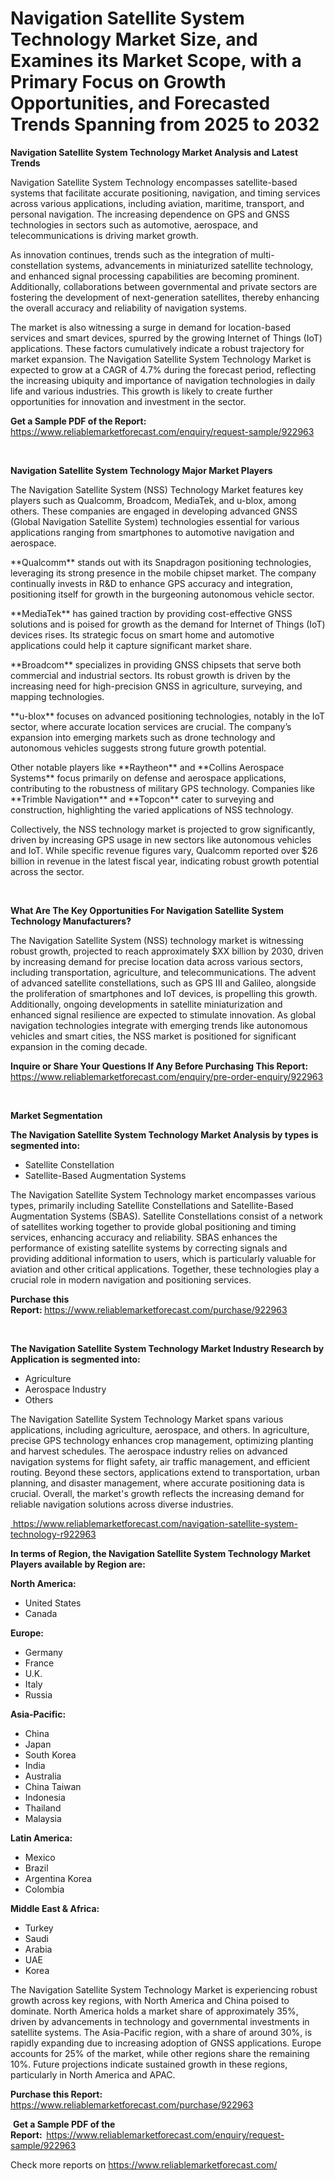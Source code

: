 <p><h1>Navigation Satellite System Technology Market Size, and Examines its Market Scope, with a Primary Focus on Growth Opportunities, and Forecasted Trends Spanning from 2025 to 2032</h1></p><p><strong>Navigation Satellite System Technology Market Analysis and Latest Trends</strong></p>
<p><p>Navigation Satellite System Technology encompasses satellite-based systems that facilitate accurate positioning, navigation, and timing services across various applications, including aviation, maritime, transport, and personal navigation. The increasing dependence on GPS and GNSS technologies in sectors such as automotive, aerospace, and telecommunications is driving market growth. </p><p>As innovation continues, trends such as the integration of multi-constellation systems, advancements in miniaturized satellite technology, and enhanced signal processing capabilities are becoming prominent. Additionally, collaborations between governmental and private sectors are fostering the development of next-generation satellites, thereby enhancing the overall accuracy and reliability of navigation systems.</p><p>The market is also witnessing a surge in demand for location-based services and smart devices, spurred by the growing Internet of Things (IoT) applications. These factors cumulatively indicate a robust trajectory for market expansion. The Navigation Satellite System Technology Market is expected to grow at a CAGR of 4.7% during the forecast period, reflecting the increasing ubiquity and importance of navigation technologies in daily life and various industries. This growth is likely to create further opportunities for innovation and investment in the sector.</p></p>
<p><strong>Get a Sample PDF of the Report:&nbsp;</strong> <a href="https://www.reliablemarketforecast.com/enquiry/request-sample/922963?utm_campaign=3050&utm_medium=2&utm_source=Github&utm_content=ia&utm_term=07032025&utm_id=navigation-satellite-system-technology">https://www.reliablemarketforecast.com/enquiry/request-sample/922963</a></p>
<p>&nbsp;</p>
<p><strong>Navigation Satellite System Technology Major Market Players</strong></p>
<p><p>The Navigation Satellite System (NSS) Technology Market features key players such as Qualcomm, Broadcom, MediaTek, and u-blox, among others. These companies are engaged in developing advanced GNSS (Global Navigation Satellite System) technologies essential for various applications ranging from smartphones to automotive navigation and aerospace.</p><p>**Qualcomm** stands out with its Snapdragon positioning technologies, leveraging its strong presence in the mobile chipset market. The company continually invests in R&D to enhance GPS accuracy and integration, positioning itself for growth in the burgeoning autonomous vehicle sector. </p><p>**MediaTek** has gained traction by providing cost-effective GNSS solutions and is poised for growth as the demand for Internet of Things (IoT) devices rises. Its strategic focus on smart home and automotive applications could help it capture significant market share.</p><p>**Broadcom** specializes in providing GNSS chipsets that serve both commercial and industrial sectors. Its robust growth is driven by the increasing need for high-precision GNSS in agriculture, surveying, and mapping technologies.</p><p>**u-blox** focuses on advanced positioning technologies, notably in the IoT sector, where accurate location services are crucial. The company’s expansion into emerging markets such as drone technology and autonomous vehicles suggests strong future growth potential.</p><p>Other notable players like **Raytheon** and **Collins Aerospace Systems** focus primarily on defense and aerospace applications, contributing to the robustness of military GPS technology. Companies like **Trimble Navigation** and **Topcon** cater to surveying and construction, highlighting the varied applications of NSS technology.</p><p>Collectively, the NSS technology market is projected to grow significantly, driven by increasing GPS usage in new sectors like autonomous vehicles and IoT. While specific revenue figures vary, Qualcomm reported over $26 billion in revenue in the latest fiscal year, indicating robust growth potential across the sector.</p></p>
<p>&nbsp;</p>
<p><strong>What Are The Key Opportunities For Navigation Satellite System Technology Manufacturers?</strong></p>
<p><p>The Navigation Satellite System (NSS) technology market is witnessing robust growth, projected to reach approximately $XX billion by 2030, driven by increasing demand for precise location data across various sectors, including transportation, agriculture, and telecommunications. The advent of advanced satellite constellations, such as GPS III and Galileo, alongside the proliferation of smartphones and IoT devices, is propelling this growth. Additionally, ongoing developments in satellite miniaturization and enhanced signal resilience are expected to stimulate innovation. As global navigation technologies integrate with emerging trends like autonomous vehicles and smart cities, the NSS market is positioned for significant expansion in the coming decade.</p></p>
<p><strong>Inquire or Share Your Questions If Any Before Purchasing This Report:</strong> <a href="https://www.reliablemarketforecast.com/enquiry/pre-order-enquiry/922963?utm_campaign=3050&utm_medium=2&utm_source=Github&utm_content=ia&utm_term=07032025&utm_id=navigation-satellite-system-technology">https://www.reliablemarketforecast.com/enquiry/pre-order-enquiry/922963</a></p>
<p>&nbsp;</p>
<p><strong>Market Segmentation</strong></p>
<p><strong>The Navigation Satellite System Technology Market Analysis by types is segmented into:</strong></p>
<p><ul><li>Satellite Constellation</li><li>Satellite-Based Augmentation Systems</li></ul></p>
<p><p>The Navigation Satellite System Technology market encompasses various types, primarily including Satellite Constellations and Satellite-Based Augmentation Systems (SBAS). Satellite Constellations consist of a network of satellites working together to provide global positioning and timing services, enhancing accuracy and reliability. SBAS enhances the performance of existing satellite systems by correcting signals and providing additional information to users, which is particularly valuable for aviation and other critical applications. Together, these technologies play a crucial role in modern navigation and positioning services.</p></p>
<p><strong>Purchase this Report:&nbsp;</strong><a href="https://www.reliablemarketforecast.com/purchase/922963?utm_campaign=3050&utm_medium=2&utm_source=Github&utm_content=ia&utm_term=07032025&utm_id=navigation-satellite-system-technology">https://www.reliablemarketforecast.com/purchase/922963</a></p>
<p>&nbsp;</p>
<p><strong>The Navigation Satellite System Technology Market Industry Research by Application is segmented into:</strong></p>
<p><ul><li>Agriculture</li><li>Aerospace Industry</li><li>Others</li></ul></p>
<p><p>The Navigation Satellite System Technology Market spans various applications, including agriculture, aerospace, and others. In agriculture, precise GPS technology enhances crop management, optimizing planting and harvest schedules. The aerospace industry relies on advanced navigation systems for flight safety, air traffic management, and efficient routing. Beyond these sectors, applications extend to transportation, urban planning, and disaster management, where accurate positioning data is crucial. Overall, the market's growth reflects the increasing demand for reliable navigation solutions across diverse industries.</p></p>
<p><a href="https://www.reliablemarketforecast.com/navigation-satellite-system-technology-r922963?utm_campaign=3050&utm_medium=2&utm_source=Github&utm_content=ia&utm_term=07032025&utm_id=navigation-satellite-system-technology">&nbsp;https://www.reliablemarketforecast.com/navigation-satellite-system-technology-r922963</a></p>
<p><strong>In terms of Region, the Navigation Satellite System Technology Market Players available by Region are:</strong></p>
<p>
    <p> <strong> North America: </strong>
        <ul>
            <li>United States</li>
            <li>Canada</li>
        </ul>
        </p> 
    <p> <strong> Europe: </strong>
        <ul>
            <li>Germany</li>
            <li>France</li>
            <li>U.K.</li>
            <li>Italy</li>
            <li>Russia</li>
        </ul>
        </p> 
    <p> <strong> Asia-Pacific: </strong>
        <ul>
            <li>China</li>
            <li>Japan</li>
            <li>South Korea</li>
            <li>India</li>
            <li>Australia</li>
            <li>China Taiwan</li>
            <li>Indonesia</li>
            <li>Thailand</li>
            <li>Malaysia</li>
        </ul>
        </p> 
    <p> <strong> Latin America: </strong>
        <ul>
            <li>Mexico</li>
            <li>Brazil</li>
            <li>Argentina Korea</li>
            <li>Colombia</li>
        </ul>
        </p> 
    <p> <strong> Middle East & Africa: </strong>
        <ul>
            <li>Turkey</li>
            <li>Saudi</li>
            <li>Arabia</li>
            <li>UAE</li>
            <li>Korea</li>
        </ul>
    </p>
    </p>
<p><p>The Navigation Satellite System Technology Market is experiencing robust growth across key regions, with North America and China poised to dominate. North America holds a market share of approximately 35%, driven by advancements in technology and governmental investments in satellite systems. The Asia-Pacific region, with a share of around 30%, is rapidly expanding due to increasing adoption of GNSS applications. Europe accounts for 25% of the market, while other regions share the remaining 10%. Future projections indicate sustained growth in these regions, particularly in North America and APAC.</p></p>
<p><strong>Purchase this Report: </strong><a href="https://www.reliablemarketforecast.com/purchase/922963?utm_campaign=3050&utm_medium=2&utm_source=Github&utm_content=ia&utm_term=07032025&utm_id=navigation-satellite-system-technology">https://www.reliablemarketforecast.com/purchase/922963</a></p>
<p>&nbsp;<strong>Get a Sample PDF of the Report:&nbsp;&nbsp;</strong><a href="https://www.reliablemarketforecast.com/enquiry/request-sample/922963?utm_campaign=3050&utm_medium=2&utm_source=Github&utm_content=ia&utm_term=07032025&utm_id=navigation-satellite-system-technology">https://www.reliablemarketforecast.com/enquiry/request-sample/922963</a></p>
<p><strong></strong></p>
<p>Check more reports on <a href="https://www.reliablemarketforecast.com/?utm_campaign=3050&utm_medium=2&utm_source=Github&utm_content=ia&utm_term=07032025&utm_id=navigation-satellite-system-technology">https://www.reliablemarketforecast.com/</a></p>